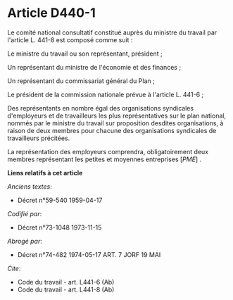 # Article D440-1

Le comité national consultatif constitué auprès du ministre du travail par l'article L. 441-8 est composé comme suit :

Le ministre du travail ou son représentant, président ;

Un représentant du ministre de l'économie et des finances ;

Un représentant du commissariat général du Plan ;

Le président de la commission nationale prévue à l'article L. 441-6 ;

Des représentants en nombre égal des organisations syndicales d'employeurs et de travailleurs les plus représentatives sur le
plan national, nommés par le ministre du travail sur proposition desdites organisations, à raison de deux membres pour
chacune des organisations syndicales de travailleurs précitées.

La représentation des employeurs comprendra, obligatoirement deux membres représentant les petites et moyennes entreprises
[*PME*] .

**Liens relatifs à cet article**

_Anciens textes_:

  - Décret n°59-540 1959-04-17

_Codifié par_:

  - Décret n°73-1048 1973-11-15

_Abrogé par_:

  - Décret n°74-482 1974-05-17 ART. 7 JORF 19 MAI

_Cite_:

  - Code du travail - art. L441-6 (Ab)
  - Code du travail - art. L441-8 (Ab)
